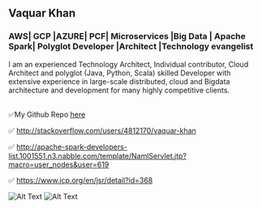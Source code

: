 ## Vaquar Khan
### AWS| GCP |AZURE| PCF| Microservices |Big Data | Apache Spark| Polyglot Developer |Architect |Technology evangelist

I am an experienced Technology Architect, Individual contributor, Cloud Architect and polyglot (Java, Python, Scala) 
skilled Developer with extensive experience in large-scale distributed, cloud and Bigdata architecture and development
for many highly competitive clients. <br/> <br/>


✅My Github Repo  [here](https://github.com/vaquarkhan?tab=repositories)

✅ http://stackoverflow.com/users/4812170/vaquar-khan

✅ http://apache-spark-developers-list.1001551.n3.nabble.com/template/NamlServlet.jtp?macro=user_nodes&user=619

✅ https://www.jcp.org/en/jsr/detail?id=368


![Alt Text](https://cms-assets.tutsplus.com/uploads/users/108/posts/21424/image/run-animation-4-8-final2.gif ) ![Alt Text](https://build-it-yourself.com/s-programs/images/geek-gif.gif )
